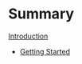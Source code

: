 # Summary

[Introduction](./introduction.md)

- [Getting Started](./1-getting_started/getting_started_1.md)